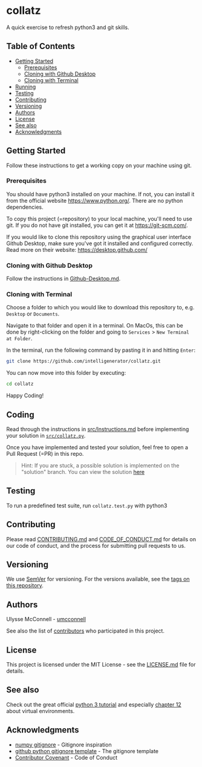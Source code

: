# collatz

A quick exercise to refresh python3 and git skills.

## Table of Contents

-   [Getting Started](#getting-started)
    -   [Prerequisites](#prerequisites)
    -   [Cloning with Github Desktop](#cloning-with-github-desktop)
    -   [Cloning with Terminal](#cloning-with-terminal)
-   [Running](#running)
-   [Testing](#testing)
-   [Contributing](#contributing)
-   [Versioning](#versioning)
-   [Authors](#authors)
-   [License](#license)
-   [See also](#see-also)
-   [Acknowledgments](#acknowledgments)

## Getting Started

Follow these instructions to get a working copy on your machine using git.

### Prerequisites

You should have python3 installed on your machine. If not, you can install it
from the official website https://www.python.org/. There are no python
dependencies.

To copy this project (=repository) to your local machine, you'll need to use
git. If you do not have git installed, you can get it at https://git-scm.com/.

If you would like to clone this repository using the graphical user interface
Github Desktop, make sure you've got it installed and configured correctly.
Read more on their website: https://desktop.github.com/

### Cloning with Github Desktop

Follow the instructions in [Github-Desktop.md](./Github-Desktop.md).

### Cloning with Terminal

Choose a folder to which you would like to download this repository to, e.g.
`Desktop` or `Documents`.

Navigate to that folder and open it in a terminal. On MacOs, this can be done by
right-clicking on the folder and going to `Services` > `New Terminal at Folder`.

In the terminal, run the following command by pasting it in and hitting `Enter`:

```bash
git clone https://github.com/intelligenerator/collatz.git
```

You can now move into this folder by executing:

```bash
cd collatz
```

Happy Coding!

## Coding

Read through the instructions in [src/Instructions.md](src/Instructions.md)
before implementing your solution in [`src/collatz.py`](src/collatz.py).

Once you have implemented and tested your solution, feel free to open a
Pull Request (=PR) in this repo.

> Hint: If you are stuck, a possible solution is implemented on the "solution"
> branch. You can view the solution
> [here](https://github.com/intelligenerator/collatz/blob/solution/src/collatz.py)

## Testing

To run a predefined test suite, run `collatz.test.py` with python3

## Contributing

Please read [CONTRIBUTING.md](CONTRIBUTING.md) and
[CODE_OF_CONDUCT.md](CODE_OF_CONDUCT.md) for details on our code of conduct, and
the process for submitting pull requests to us.

## Versioning

We use [SemVer](http://semver.org/) for versioning. For the versions available,
see the [tags on this repository](https://github.com/intelligenerator/collatz/tags).

## Authors

Ulysse McConnell - [umcconnell](https://github.com/umcconnell/)

See also the list of
[contributors](https://github.com/intelligenerator/collatz/contributors)
who participated in this project.

## License

This project is licensed under the MIT License - see the
[LICENSE.md](LICENSE.md) file for details.

## See also

Check out the great official [python 3 tutorial](https://docs.python.org/3/tutorial)
and especially [chapter 12](https://docs.python.org/3/tutorial/venv.html) about
virtual environments.

## Acknowledgments

-   [numpy gitignore](https://github.com/numpy/numpy/blob/master/.gitignore) -
    Gitignore inspiration
-   [github python gitignore template](https://github.com/github/gitignore/blob/master/Python.gitignore) -
    The gitignore template
-   [Contributor Covenant](https://www.contributor-covenant.org/) - Code of Conduct
